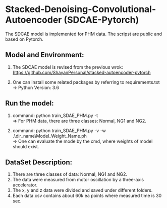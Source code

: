 # Stacked-Denoising-Convolutional-Autoencoder (SDCAE-Pytorch)
The SDCAE model is implemented for PHM data. The scripst are public and based on Pytorch.

## Model and Environment:  
1. The SDCAE model is revised from the previous wrok:  
https://github.com/ShayanPersonal/stacked-autoencoder-pytorch  

2. One can install some related packages by referring to requirements.txt  
-> Python Version: 3.6  

## Run the model:  

1. command: python train_SDAE_PHM.py -t  
    => For PHM data, there are three classes: Normal, NG1 and NG2.  


2. command: python train_SDAE_PHM.py -v -w .\dir_name\Model_Weight_Name.ph  
    => One can evaluate the mode by the cmd, where weights of model should exist.  


## DataSet Description:   
1. There are three classes of data: Normal, NG1 and NG2.  
2. The data were measured from motor oscillation by a three-axis accelerator.  
3. The x, y and z data were divided and saved under different folders.  
4. Each data.csv contains about 60k ea points where measured time is 30 sec.  

